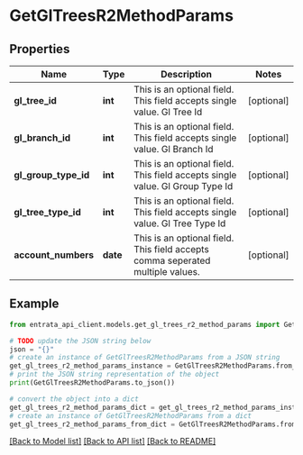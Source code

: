 # GetGlTreesR2MethodParams


## Properties

Name | Type | Description | Notes
------------ | ------------- | ------------- | -------------
**gl_tree_id** | **int** | This is an optional field. This field accepts single value. Gl Tree Id | [optional] 
**gl_branch_id** | **int** | This is an optional field. This field accepts single value. Gl Branch Id | [optional] 
**gl_group_type_id** | **int** | This is an optional field. This field accepts single value. Gl Group Type Id | [optional] 
**gl_tree_type_id** | **int** | This is an optional field. This field accepts single value. Gl Tree Type Id | [optional] 
**account_numbers** | **date** | This is an optional field. This field accepts comma seperated multiple values. | [optional] 

## Example

```python
from entrata_api_client.models.get_gl_trees_r2_method_params import GetGlTreesR2MethodParams

# TODO update the JSON string below
json = "{}"
# create an instance of GetGlTreesR2MethodParams from a JSON string
get_gl_trees_r2_method_params_instance = GetGlTreesR2MethodParams.from_json(json)
# print the JSON string representation of the object
print(GetGlTreesR2MethodParams.to_json())

# convert the object into a dict
get_gl_trees_r2_method_params_dict = get_gl_trees_r2_method_params_instance.to_dict()
# create an instance of GetGlTreesR2MethodParams from a dict
get_gl_trees_r2_method_params_from_dict = GetGlTreesR2MethodParams.from_dict(get_gl_trees_r2_method_params_dict)
```
[[Back to Model list]](../README.md#documentation-for-models) [[Back to API list]](../README.md#documentation-for-api-endpoints) [[Back to README]](../README.md)


